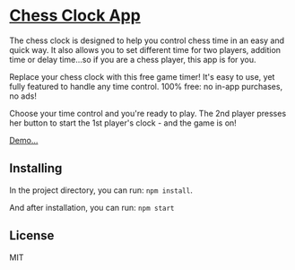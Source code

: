 # [Chess Clock App](http://repo.afracode.com/chess-clock)

The chess clock is designed to help you control chess time in an easy and quick way. It also allows you to set different time for two players, addition time or delay time...so if you are a chess player, this app is for you.

Replace your chess clock with this free game timer! It's easy to use, yet fully featured to handle any time control. 100% free: no in-app purchases, no ads!

Choose your time control and you're ready to play. The 2nd player presses her button to start the 1st player's clock - and the game is on!

[Demo...](http://repo.afracode.com/chess-clock)

## Installing

In the project directory, you can run: `npm install`.

And after installation, you can run: `npm start`

## License

MIT
